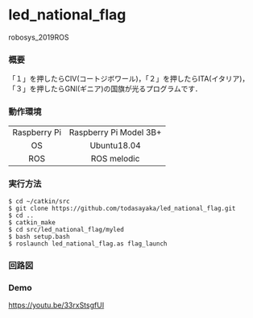 # led_national_flag
robosys_2019ROS

### 概要
「１」を押したらCIV(コートジボワール)，「２」を押したらITA(イタリア)，「３」を押したらGNI(ギニア)の国旗が光るプログラムです．


### 動作環境
|||
|:--:|:--:|
| Raspberry Pi | Raspberry Pi Model 3B+ |
| OS | Ubuntu18.04 |
| ROS | ROS melodic |

### 実行方法
```
$ cd ~/catkin/src
$ git clone https://github.com/todasayaka/led_national_flag.git
$ cd ..
$ catkin_make
$ cd src/led_national_flag/myled
$ bash setup.bash
$ roslaunch led_national_flag.as flag_launch
```

### 回路図

### Demo
https://youtu.be/33rxStsgfUI
